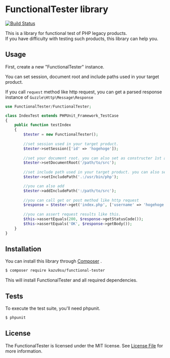 # FunctionalTester library

[![Build Status](https://travis-ci.org/kazu9su/functional-tester.svg?branch=master)](https://travis-ci.org/kazu9su/functional-tester)

This is a library for functional test of PHP legacy products.  
If you have difficulty with testing such products, this library can help you.

## Usage

First, create a new "FunctionalTester" instance.

You can set session, document root and include paths used in your target product.

If you call `request` method like http request, you can get a parsed response instance of `Guzzle\Http\Message\Response`

```php
use FunctionalTester/FunctionalTester;

class IndexTest extends PHPUnit_Framework_TestCase
{
    public function testIndex
    {
        $tester = new FunctionalTester();
        
        //set session used in your target product.
        $tester->setSession(['id' => 'hogehoge']);
        
        //set your document root. you can also set as constructer 1st argument.
        $tester->setDocumentRoot('/path/to/src');
        
        //set include path used in your target product. you can also set as constructer 2nd argument.
        $tester->setIncludePath('.:/usr/bin/php');

        //you can also add
        $tester->addIncludePath(':/path/to/src');
        
        //you can call get or post method like http request
        $response = $tester->get('index.php', ['username' => 'hogehoge']);
        
        //you can assert request results like this.
        $this->assertEquals(200, $response->getStatusCode());
        $this->assertEquals('OK', $response->getBody());
    }
}
```
## Installation

You can install this library through  [Composer](https://getcomposer.org/) .

```bash
$ composer require kazu9su/functional-tester
```

This will install FunctionalTester and all required dependencies.

## Tests

To execute the test suite, you'll need phpunit.

```bash
$ phpunit
```

## License

The FunctionalTester is licensed under the MIT license. See [License File](LICENSE.md) for more information.

